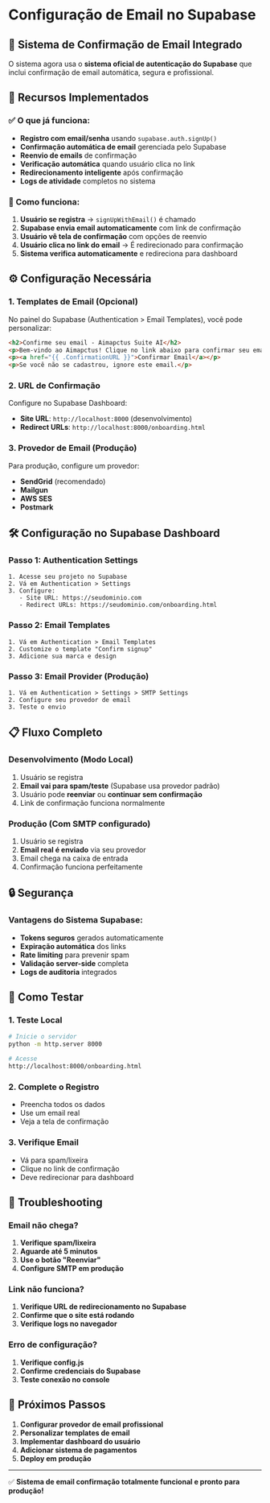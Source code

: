 # Configuração de Email no Supabase

## 📧 Sistema de Confirmação de Email Integrado

O sistema agora usa o **sistema oficial de autenticação do Supabase** que inclui confirmação de email automática, segura e profissional.

## 🚀 Recursos Implementados

### ✅ O que já funciona:
- **Registro com email/senha** usando `supabase.auth.signUp()`
- **Confirmação automática de email** gerenciada pelo Supabase
- **Reenvio de emails** de confirmação
- **Verificação automática** quando usuário clica no link
- **Redirecionamento inteligente** após confirmação
- **Logs de atividade** completos no sistema

### 🔧 Como funciona:

1. **Usuário se registra** → `signUpWithEmail()` é chamado
2. **Supabase envia email automaticamente** com link de confirmação
3. **Usuário vê tela de confirmação** com opções de reenvio
4. **Usuário clica no link do email** → É redirecionado para confirmação
5. **Sistema verifica automaticamente** e redireciona para dashboard

## ⚙️ Configuração Necessária

### 1. Templates de Email (Opcional)
No painel do Supabase (Authentication > Email Templates), você pode personalizar:

```html
<h2>Confirme seu email - Aimapctus Suite AI</h2>
<p>Bem-vindo ao Aimapctus! Clique no link abaixo para confirmar seu email:</p>
<p><a href="{{ .ConfirmationURL }}">Confirmar Email</a></p>
<p>Se você não se cadastrou, ignore este email.</p>
```

### 2. URL de Confirmação
Configure no Supabase Dashboard:
- **Site URL**: `http://localhost:8000` (desenvolvimento)
- **Redirect URLs**: `http://localhost:8000/onboarding.html`

### 3. Provedor de Email (Produção)
Para produção, configure um provedor:
- **SendGrid** (recomendado)
- **Mailgun**
- **AWS SES**
- **Postmark**

## 🛠️ Configuração no Supabase Dashboard

### Passo 1: Authentication Settings
```
1. Acesse seu projeto no Supabase
2. Vá em Authentication > Settings
3. Configure:
   - Site URL: https://seudominio.com
   - Redirect URLs: https://seudominio.com/onboarding.html
```

### Passo 2: Email Templates
```
1. Vá em Authentication > Email Templates
2. Customize o template "Confirm signup"
3. Adicione sua marca e design
```

### Passo 3: Email Provider (Produção)
```
1. Vá em Authentication > Settings > SMTP Settings
2. Configure seu provedor de email
3. Teste o envio
```

## 📋 Fluxo Completo

### Desenvolvimento (Modo Local)
1. Usuário se registra
2. **Email vai para spam/teste** (Supabase usa provedor padrão)
3. Usuário pode **reenviar** ou **continuar sem confirmação**
4. Link de confirmação funciona normalmente

### Produção (Com SMTP configurado)
1. Usuário se registra
2. **Email real é enviado** via seu provedor
3. Email chega na caixa de entrada
4. Confirmação funciona perfeitamente

## 🔒 Segurança

### Vantagens do Sistema Supabase:
- **Tokens seguros** gerados automaticamente
- **Expiração automática** dos links
- **Rate limiting** para prevenir spam
- **Validação server-side** completa
- **Logs de auditoria** integrados

## 🧪 Como Testar

### 1. Teste Local
```bash
# Inicie o servidor
python -m http.server 8000

# Acesse
http://localhost:8000/onboarding.html
```

### 2. Complete o Registro
- Preencha todos os dados
- Use um email real
- Veja a tela de confirmação

### 3. Verifique Email
- Vá para spam/lixeira
- Clique no link de confirmação
- Deve redirecionar para dashboard

## 🚨 Troubleshooting

### Email não chega?
1. **Verifique spam/lixeira**
2. **Aguarde até 5 minutos**
3. **Use o botão "Reenviar"**
4. **Configure SMTP em produção**

### Link não funciona?
1. **Verifique URL de redirecionamento no Supabase**
2. **Confirme que o site está rodando**
3. **Verifique logs no navegador**

### Erro de configuração?
1. **Verifique config.js**
2. **Confirme credenciais do Supabase**
3. **Teste conexão no console**

## 🎯 Próximos Passos

1. **Configurar provedor de email profissional**
2. **Personalizar templates de email**
3. **Implementar dashboard do usuário**
4. **Adicionar sistema de pagamentos**
5. **Deploy em produção**

---

✅ **Sistema de email confirmação totalmente funcional e pronto para produção!**